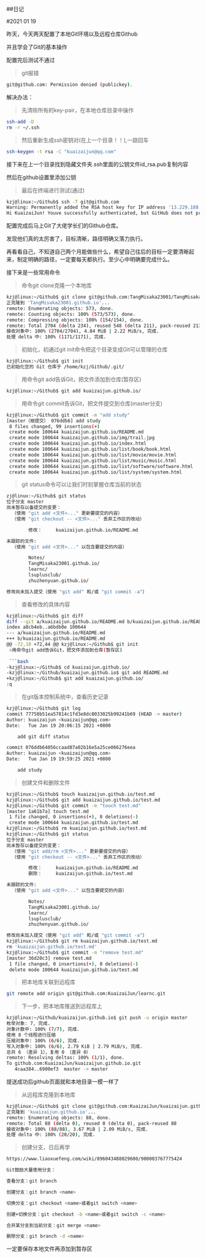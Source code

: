 ##日记

#2021 01 19

昨天，今天两天配置了本地Git环境以及远程仓库Github

并且学会了Git的基本操作

配置完后测试不通过

>git报错

```bash
git@github.com: Permission denied (publickey).
```

解决办法：

>先清除所有的key-pair，在本地仓库目录中操作

```bash
ssh-add -D
rm -r ~/.ssh
```

>然后重新生成ssh密钥对(在上一个目录！！),一路回车

```bash
ssh-keygen -t rsa -C "kuaizaijun@qq.com"
```

接下来在上一个目录找到隐藏文件夹.ssh里面的公钥文件id_rsa.pub复制内容

然后在github设置里添加公钥

>最后在终端进行测试(通过)

```bash
kzj@linux:~/Github$ ssh -T git@github.com
Warning: Permanently added the RSA host key for IP address '13.229.188.59' to the list of known hosts.
Hi KuaizaiJun! Youve successfully authenticated, but GitHub does not provide shell access.
```

配置完成后马上Git了大佬学长们的Github仓库。

发现他们真的太厉害了，目标清晰，路径明确又落力执行。

再看看自己，不知道自己两个月能做些什么，希望自己往后的目标一定要清晰起来，制定明确的路径，一定要每天都执行。至少心中明确要完成什么。

接下来是一些常用命令

>命令git clone克隆一个本地库

```bash
kzj@linux:~/Github$ git clone git@github.com:TangMisaka23001/TangMisaka23001.github.io.git
正克隆到 'TangMisaka23001.github.io'...
remote: Enumerating objects: 573, done.
remote: Counting objects: 100% (573/573), done.
remote: Compressing objects: 100% (154/154), done.
remote: Total 2704 (delta 234), reused 548 (delta 211), pack-reused 2131
接收对象中: 100% (2704/2704), 4.84 MiB | 2.22 MiB/s, 完成.
处理 delta 中: 100% (1171/1171), 完成.
```

>初始化，初通过git init命令把这个目录变成Git可以管理的仓库

```bash
kzj@linux:~/Github$ git init 
已初始化空的 Git 仓库于 /home/kzj/Github/.git/
```

>用命令git add告诉Git，把文件添加到仓库(暂存区)

```bash
kzj@linux:~/Github$ git add kuaizaijun.github.io/
```

>用命令git commit告诉Git，把文件提交到仓库(master分支)

```bash
kzj@linux:~/Github$ git commit -m "add study"
[master（根提交） 076ddb6] add study
 8 files changed, 99 insertions(+)
 create mode 100644 kuaizaijun.github.io/README.md
 create mode 100644 kuaizaijun.github.io/img/trail.jpg
 create mode 100644 kuaizaijun.github.io/index.html
 create mode 100644 kuaizaijun.github.io/list/book/book.html
 create mode 100644 kuaizaijun.github.io/list/movie/movie.html
 create mode 100644 kuaizaijun.github.io/list/music/music.html
 create mode 100644 kuaizaijun.github.io/list/software/software.html
 create mode 100644 kuaizaijun.github.io/list/system/system.html
 ```

> git status命令可以让我们时刻掌握仓库当前的状态

```bash
zj@linux:~/Github$ git status 
位于分支 master
尚未暂存以备提交的变更：
  （使用 "git add <文件>..." 更新要提交的内容）
  （使用 "git checkout -- <文件>..." 丢弃工作区的改动）

        修改：     kuaizaijun.github.io/README.md

未跟踪的文件:
  （使用 "git add <文件>..." 以包含要提交的内容）

        Notes/
        TangMisaka23001.github.io/
        learnc/
        lsuplusclub/
        zhuzhenyuan.github.io/

修改尚未加入提交（使用 "git add" 和/或 "git commit -a"）
```

>查看修改的具体内容

```bash
kzj@linux:~/Github$ git diff
diff --git a/kuaizaijun.github.io/README.md b/kuaizaijun.github.io/README.md
index a8cb4eb..a6bdb0e 100644
--- a/kuaizaijun.github.io/README.md
+++ b/kuaizaijun.github.io/README.md
@@ -72,10 +72,44 @@ kzj@linux:~/Github$ git init
 >用命令git add告诉Git，把文件添加到仓库(暂存区)
 
 ```bash
-kzj@linux:~/Github$ cd kuaizaijun.github.io/
-kzj@linux:~/Github/kuaizaijun.github.io$ git add README.md 
+kzj@linux:~/Github$ git add kuaizaijun.github.io/
:q
```

>在git版本控制系统中，查看历史记录

```bash
kzj@linux:~/Github$ git log
commit 77750b51ea57814c1fd3e8dc8033025b99241b69 (HEAD -> master)
Author: kuaizaijun <kuaizaijun@qq.com>
Date:   Tue Jan 19 20:06:15 2021 +0800

    add git diff status

commit 076ddb64056ccaad87a02b16e5a25ce066276eea
Author: kuaizaijun <kuaizaijun@qq.com>
Date:   Tue Jan 19 19:59:25 2021 +0800

    add study
```

>创建文件和删除文件


```bash
kzj@linux:~/Github$ touch kuaizaijun.github.io/test.md
kzj@linux:~/Github$ git add kuaizaijun.github.io/test.md 
kzj@linux:~/Github$ git commit -m "touch test.md"
[master 1a61b7a] touch test.md
 1 file changed, 0 insertions(+), 0 deletions(-)
 create mode 100644 kuaizaijun.github.io/test.md
kzj@linux:~/Github$ rm kuaizaijun.github.io/test.md 
kzj@linux:~/Github$ git status 
位于分支 master
尚未暂存以备提交的变更：
  （使用 "git add/rm <文件>..." 更新要提交的内容）
  （使用 "git checkout -- <文件>..." 丢弃工作区的改动）

        修改：     kuaizaijun.github.io/README.md
        删除：     kuaizaijun.github.io/test.md

未跟踪的文件:
  （使用 "git add <文件>..." 以包含要提交的内容）

        Notes/
        TangMisaka23001.github.io/
        learnc/
        lsuplusclub/
        zhuzhenyuan.github.io/

修改尚未加入提交（使用 "git add" 和/或 "git commit -a"）
kzj@linux:~/Github$ git rm kuaizaijun.github.io/test.md
rm 'kuaizaijun.github.io/test.md'
kzj@linux:~/Github$ git commit -m "remove test.md"
[master 36d20c3] remove test.md
 1 file changed, 0 insertions(+), 0 deletions(-)
 delete mode 100644 kuaizaijun.github.io/test.md
 ```

>把本地库关联到远程库

```bash
git remote add origin git@github.com:KuaizaiJun/learnc.git
```

>下一步，把本地库推送到远程库上

```bash
kzj@linux:~/Github/kuaizaijun.github.io$ git push -u origin master 
枚举对象: 7, 完成.
对象计数中: 100% (7/7), 完成.
使用 8 个线程进行压缩
压缩对象中: 100% (6/6), 完成.
写入对象中: 100% (6/6), 2.79 KiB | 2.79 MiB/s, 完成.
总共 6 （差异 1），复用 0 （差异 0）
remote: Resolving deltas: 100% (1/1), done.
To github.com:KuaizaiJun/kuaizaijun.github.io.git
   4caa384..6900ef3  master -> master
```

提送成功后github页面就和本地目录一模一样了

>从远程库克隆到本地库

```bash
kzj@linux:~/Github$ git clone git@github.com:KuaizaiJun/kuaizaijun.github.io.git
正克隆到 'kuaizaijun.github.io'...
remote: Enumerating objects: 88, done.
remote: Total 88 (delta 0), reused 0 (delta 0), pack-reused 88
接收对象中: 100% (88/88), 3.67 MiB | 2.09 MiB/s, 完成.
处理 delta 中: 100% (20/20), 完成.
```

>创建分支，日后再学

```bash
https://www.liaoxuefeng.com/wiki/896043488029600/900003767775424

Git鼓励大量使用分支：

查看分支：git branch

创建分支：git branch <name>

切换分支：git checkout <name>或者git switch <name>

创建+切换分支：git checkout -b <name>或者git switch -c <name>

合并某分支到当前分支：git merge <name>

删除分支：git branch -d <name>
```

一定要保存本地文件再添加到暂存区